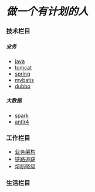 # **_做一个有计划的人_**

### **技术栏目**

##### 业务

* [java](technology/java/index.md)
* [tomcat](technology/tomcat/index.md)
* [spring](technology/spring/index.md)
* [mybatis](technology/mybatis/index.md)
* [dubbo]()  

##### 大数据

* [spark]()
* [antlr4]()

### **工作栏目**

* [业务架构](work/index.md)
* [链路追踪]()
* [熔断降级]()

### **生活栏目**


